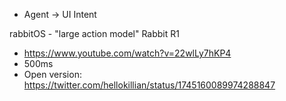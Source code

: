 * Agent -> UI Intent


rabbitOS - "large action model"
Rabbit R1
* https://www.youtube.com/watch?v=22wlLy7hKP4
* 500ms
* Open version: https://twitter.com/hellokillian/status/1745160089974288847